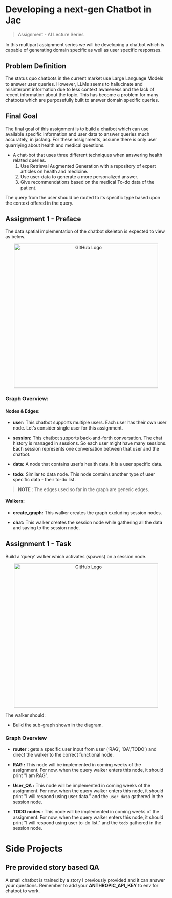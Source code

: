 # Developing a next-gen Chatbot in Jac
> Assignment - AI Lecture Series

In this multipart assignment series we will be developing a chatbot which is capable of generating domain specific as well as user specific responses.

## Problem Definition

The status quo chatbots in the current market use Large Language Models to answer user queries. However, LLMs seems to hallucinate and misinterpret information due to less context awareness and the lack of recent information about the topic. This has become a problem for many chatbots which are purposefully built to answer domain specific queries.

## Final Goal

The final goal of this assignment is to build a chatbot which can use available specific information and user data to answer queries much accurately, in jaclang. For these assignments, assume there is only user quarriying about health and medical questions.

- A chat-bot that uses three different techniques when answering health related queries.
  1. Use Retrieval Augmented Generation with a repository of expert articles on health and medicine.
  2. Use user-data to generate a more personalized answer.
  3. Give recommendations based on the medical To-do data of the patient.

The query from the user should be routed to its specific type based upon the context offered in the query.

## Assignment 1 - Preface

The data spatial implementation of the chatbot skeleton is expected to view as below.

<p align="center">
  <img src="https://github.com/savini98/jac-chat-buddy/blob/main/Images/DSP.png" alt="GitHub Logo" width="450">
</p>

### Graph Overview:

  #### Nodes & Edges:

- **user:** This chatbot supports multiple users. Each user has their own user node. Let’s consider single user for this assignment.

- **session:** This chatbot supports back-and-forth conversation. The chat history is managed in sessions. So each user might have many sessions. Each session represents one conversation between that user and the chatbot.

- **data:** A node that contains user's health data. It is a user specific data.

- **todo:** Similar to data node. This node contains another type of user specific data - their to-do list.

> **NOTE** :
>   The edges used so far in the graph are generic edges.

#### Walkers:

- **create_graph:** This walker creates the graph excluding session nodes.

- **chat:** This walker creates the session node while gathering all the data and saving to the session node.

## Assignment 1 - Task

Build a ‘query’ walker which activates (spawns) on a session node.

<p align="center">
  <img src="https://github.com/savini98/jac-chat-buddy/blob/main/Images/Task_1.png" alt="GitHub Logo" width="450">
</p>

The walker should:
- Build the sub-graph shown in the diagram.

### Graph Overview
- **router :** gets a specific user input from user (‘RAG’, ‘QA’,’TODO’) and direct the walker to the correct functional node.

- **RAG :** This node will be implemented in coming weeks of the assignment. For now, when the query walker enters this node, it should print "I am RAG".

- **User_QA :** This node will be implemented in coming weeks of the assignment. For now, when the query walker enters this node, it should print "I will respond using user data." and the ```user_data``` gathered in the session node.

- **TODO nodes :** This node will be implemented in coming weeks of the assignment. For now, when the query walker enters this node, it should print "I will respond using user to-do list." and the ```todo``` gathered in the session node.


# Side Projects

## Pre provided story based QA
A small chatbot is trained by a story I previously provided and it can answer your questions.
Remember to add your **ANTHROPIC_API_KEY** to env for chatbot to work. 